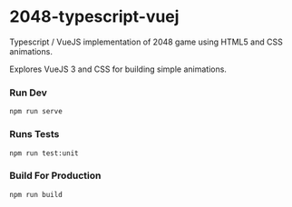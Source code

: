 # 2048-typescript-vuej
Typescript / VueJS implementation of 2048 game using HTML5 and CSS animations.

Explores VueJS 3 and CSS for building simple animations. 

### Run Dev
```
npm run serve
```

### Runs Tests
```
npm run test:unit
```

### Build For Production
```
npm run build
```
